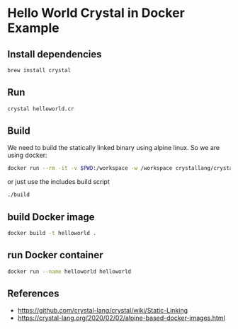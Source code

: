 # Hello World Crystal in Docker Example


## Install dependencies
```bash
brew install crystal
```
## Run
```bash
crystal helloworld.cr
```
## Build
We need to build the statically linked binary using alpine linux. So we are using docker:
```bash
docker run --rm -it -v $PWD:/workspace -w /workspace crystallang/crystal:0.32.1-alpine crystal build helloworld.cr --static
```
or just use the includes build script
```bash
./build
```

## build Docker image
```bash
docker build -t helloworld .
```

## run Docker container
```bash
docker run --name helloworld helloworld
```

## References
- https://github.com/crystal-lang/crystal/wiki/Static-Linking
- https://crystal-lang.org/2020/02/02/alpine-based-docker-images.html

